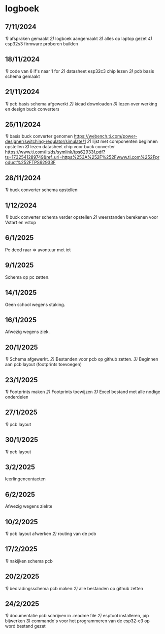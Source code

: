 # logboek

## 7/11/2024 

*1)* afspraken gemaakt *2)* logboek aangemaakt *3)* alles op laptop gezet *4)* esp32s3 firmware proberen builden

## 18/11/2024 

*1)* code van 6 if's naar 1 for *2)* datasheet esp32c3 chip lezen *3)* pcb basis schema gemaakt 

## 21/11/2024 

*1)* pcb basis schema afgewerkt *2)* kicad downloaden *3)* lezen over werking en design buck converters

## 25/11/2024 

*1)* basis buck converter genomen https://webench.ti.com/power-designer/switching-regulator/simulate/1 *2)* lijst met componenten beginnen opstellen *3)* lezen datasheet chip voor buck converter https://www.ti.com/lit/ds/symlink/tps62933f.pdf?ts=1732541289749&ref_url=https%253A%252F%252Fwww.ti.com%252Fproduct%252FTPS62933F 

## 28/11/2024 

*1)* buck converter schema opstellen

## 1/12/2024 

*1)* buck converter schema verder opstellen *2)* weerstanden berekenen voor Vstart en vstop

## 6/1/2025
Pc deed raar => avontuur met ict

## 9/1/2025
Schema op pc zetten.
## 14/1/2025
Geen school wegens staking.
## 16/1/2025
Afwezig wegens ziek.
## 20/1/2025
*1)* Schema afgewerkt.
*2)* Bestanden voor pcb op github zetten.
*3)* Beginnen aan pcb layout (footprints toevoegen)
## 23/1/2025
*1)* Footprints maken
*2)* Footprints toewijzen
*3)* Excel bestand met alle nodige onderdelen
## 27/1/2025
*1)* pcb layout
## 30/1/2025
*1)* pcb layout
## 3/2/2025
leerlingencontacten
## 6/2/2025
Afwezig wegens ziekte
## 10/2/2025
*1)* pcb layout afwerken
*2)* routing van de pcb
## 17/2/2025
*1)* nakijken schema pcb
## 20/2/2025
*1)* bedradingsschema pcb maken
*2)* alle bestanden op github zetten
## 24/2/2025
*1)* documentatie pcb schrijven in .readme file
*2)* esptool installeren, pip bijwerken
*3)* commando's voor het programmeren van de esp32-c3 op word bestand gezet
